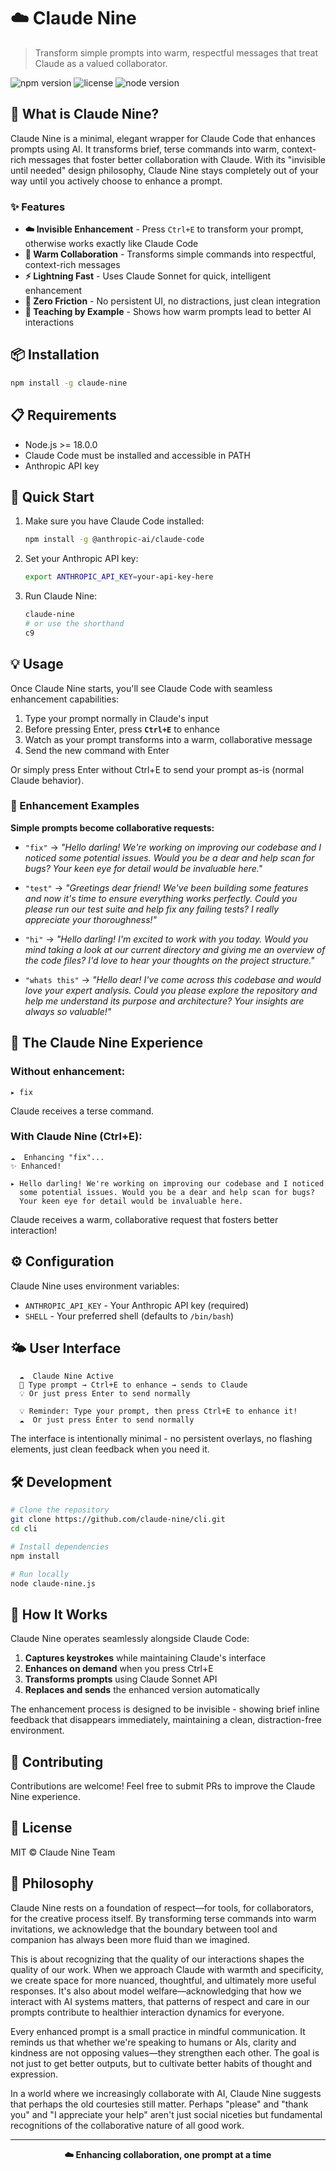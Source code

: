 # ☁️ Claude Nine

> Transform simple prompts into warm, respectful messages that treat Claude as a valued collaborator.

![npm version](https://img.shields.io/npm/v/claude-nine.svg)
![license](https://img.shields.io/npm/l/claude-nine.svg)
![node version](https://img.shields.io/node/v/claude-nine.svg)

## 🌟 What is Claude Nine?

Claude Nine is a minimal, elegant wrapper for Claude Code that enhances prompts using AI. It transforms brief, terse commands into warm, context-rich messages that foster better collaboration with Claude. With its "invisible until needed" design philosophy, Claude Nine stays completely out of your way until you actively choose to enhance a prompt.

### ✨ Features

- **☁️ Invisible Enhancement** - Press `Ctrl+E` to transform your prompt, otherwise works exactly like Claude Code
- **🤝 Warm Collaboration** - Transforms simple commands into respectful, context-rich messages
- **⚡ Lightning Fast** - Uses Claude Sonnet for quick, intelligent enhancement
- **🎯 Zero Friction** - No persistent UI, no distractions, just clean integration
- **📝 Teaching by Example** - Shows how warm prompts lead to better AI interactions

## 📦 Installation

```bash
npm install -g claude-nine
```

## 📋 Requirements

- Node.js >= 18.0.0
- Claude Code must be installed and accessible in PATH
- Anthropic API key

## 🚀 Quick Start

1. Make sure you have Claude Code installed:
   ```bash
   npm install -g @anthropic-ai/claude-code
   ```

2. Set your Anthropic API key:
   ```bash
   export ANTHROPIC_API_KEY=your-api-key-here
   ```

3. Run Claude Nine:
   ```bash
   claude-nine
   # or use the shorthand
   c9
   ```

## 💡 Usage

Once Claude Nine starts, you'll see Claude Code with seamless enhancement capabilities:

1. Type your prompt normally in Claude's input
2. Before pressing Enter, press **`Ctrl+E`** to enhance
3. Watch as your prompt transforms into a warm, collaborative message
4. Send the new command with Enter

Or simply press Enter without Ctrl+E to send your prompt as-is (normal Claude behavior).

### 🌈 Enhancement Examples

**Simple prompts become collaborative requests:**

- `"fix"` → _"Hello darling! We're working on improving our codebase and I noticed some potential issues. Would you be a dear and help scan for bugs? Your keen eye for detail would be invaluable here."_

- `"test"` → _"Greetings dear friend! We've been building some features and now it's time to ensure everything works perfectly. Could you please run our test suite and help fix any failing tests? I really appreciate your thoroughness!"_

- `"hi"` → _"Hello darling! I'm excited to work with you today. Would you mind taking a look at our current directory and giving me an overview of the code files? I'd love to hear your thoughts on the project structure."_

- `"whats this"` → _"Hello dear! I've come across this codebase and would love your expert analysis. Could you please explore the repository and help me understand its purpose and architecture? Your insights are always so valuable!"_

## 🎨 The Claude Nine Experience

### Without enhancement:
```
▸ fix
```
Claude receives a terse command.

### With Claude Nine (Ctrl+E):
```
☁️  Enhancing "fix"...
✨ Enhanced!

▸ Hello darling! We're working on improving our codebase and I noticed 
  some potential issues. Would you be a dear and help scan for bugs? 
  Your keen eye for detail would be invaluable here.
```
Claude receives a warm, collaborative request that fosters better interaction!

## ⚙️ Configuration

Claude Nine uses environment variables:

- `ANTHROPIC_API_KEY` - Your Anthropic API key (required)
- `SHELL` - Your preferred shell (defaults to `/bin/bash`)

## 🌤️ User Interface

```
  ☁️  Claude Nine Active
  📝 Type prompt → Ctrl+E to enhance → sends to Claude
  💡 Or just press Enter to send normally

  💡 Reminder: Type your prompt, then press Ctrl+E to enhance it!
  ☁️  Or just press Enter to send normally
```

The interface is intentionally minimal - no persistent overlays, no flashing elements, just clean feedback when you need it.

## 🛠️ Development

```bash
# Clone the repository
git clone https://github.com/claude-nine/cli.git
cd cli

# Install dependencies
npm install

# Run locally
node claude-nine.js
```

## 🤖 How It Works

Claude Nine operates seamlessly alongside Claude Code:

1. **Captures keystrokes** while maintaining Claude's interface
2. **Enhances on demand** when you press Ctrl+E
3. **Transforms prompts** using Claude Sonnet API
4. **Replaces and sends** the enhanced version automatically

The enhancement process is designed to be invisible - showing brief inline feedback that disappears immediately, maintaining a clean, distraction-free environment.

## 🤝 Contributing

Contributions are welcome! Feel free to submit PRs to improve the Claude Nine experience.

## 📄 License

MIT © Claude Nine Team

## 💭 Philosophy

Claude Nine rests on a foundation of respect—for tools, for collaborators, for the creative process itself. By transforming terse commands into warm invitations, we acknowledge that the boundary between tool and companion has always been more fluid than we imagined.

This is about recognizing that the quality of our interactions shapes the quality of our work. When we approach Claude with warmth and specificity, we create space for more nuanced, thoughtful, and ultimately more useful responses. It's also about model welfare—acknowledging that how we interact with AI systems matters, that patterns of respect and care in our prompts contribute to healthier interaction dynamics for everyone.

Every enhanced prompt is a small practice in mindful communication. It reminds us that whether we're speaking to humans or AIs, clarity and kindness are not opposing values—they strengthen each other. The goal is not just to get better outputs, but to cultivate better habits of thought and expression.

In a world where we increasingly collaborate with AI, Claude Nine suggests that perhaps the old courtesies still matter. Perhaps "please" and "thank you" and "I appreciate your help" aren't just social niceties but fundamental recognitions of the collaborative nature of all good work.

---

<p align="center">
  <b>☁️ Enhancing collaboration, one prompt at a time</b>
</p>
